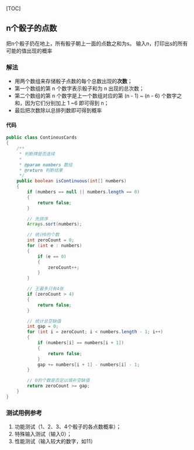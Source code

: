 [TOC]

## n个骰子的点数

把n个骰子扔在地上，所有骰子朝上一面的点数之和为s。
输入n，打印出s的所有可能的值出现的概率

### 解法
+ 用两个数组来存储骰子点数的每个总数出现的**次数**；
+ 第一个数组的第 n 个数字表示骰子和为 n 出现的总次数；
+ 第二个数组的第 n 个数字是上一个数组对应的第 (n - 1) ~ (n - 6) 个数字之和，因为它们分别加上 1 ~6 即可得到 n；
+ 最后把次数除以总排列数即可得到概率


#### 代码
```java
public class ContinousCards
{
    /**
     * 判断牌是否连续
     *
     * @param numbers 数组
     * @return 判断结果
     */
    public boolean isContinuous(int[] numbers)
    {
        if (numbers == null || numbers.length == 0)
        {
            return false;
        }

        // 先排序
        Arrays.sort(numbers);

        // 统计0的个数
        int zeroCount = 0;
        for (int e : numbers)
        {
            if (e == 0)
            {
                zeroCount++;
            }
        }

        // 王最多只有4张
        if (zeroCount > 4)
        {
            return false;
        }

        // 统计总空缺值
        int gap = 0;
        for (int i = zeroCount; i < numbers.length - 1; i++)
        {
            if (numbers[i] == numbers[i + 1])
            {
                return false;
            }
            gap += numbers[i + 1] - numbers[i] - 1;
        }

        // 0的个数是否足以填补空缺值
        return zeroCount >= gap;
    }
}
```



### 测试用例参考
1. 功能测试（1、2、3、4个骰子的各点数概率）；
2. 特殊输入测试（输入0）；
3. 性能测试（输入较大的数字，如11）
